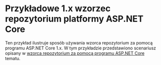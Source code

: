 # <a name="aspnet-core-repository-pattern-1x-sample"></a>Przykładowe 1.x wzorzec repozytorium platformy ASP.NET Core

Ten przykład ilustruje sposób używania wzorca repozytorium za pomocą programu ASP.NET Core 1.x. W tym przykładzie przedstawiono scenariusz opisany w [wzorca repozytorium za pomocą programu ASP.NET Core](https://docs.microsoft.com/aspnet/core/fundamentals/repository-pattern) tematu.
